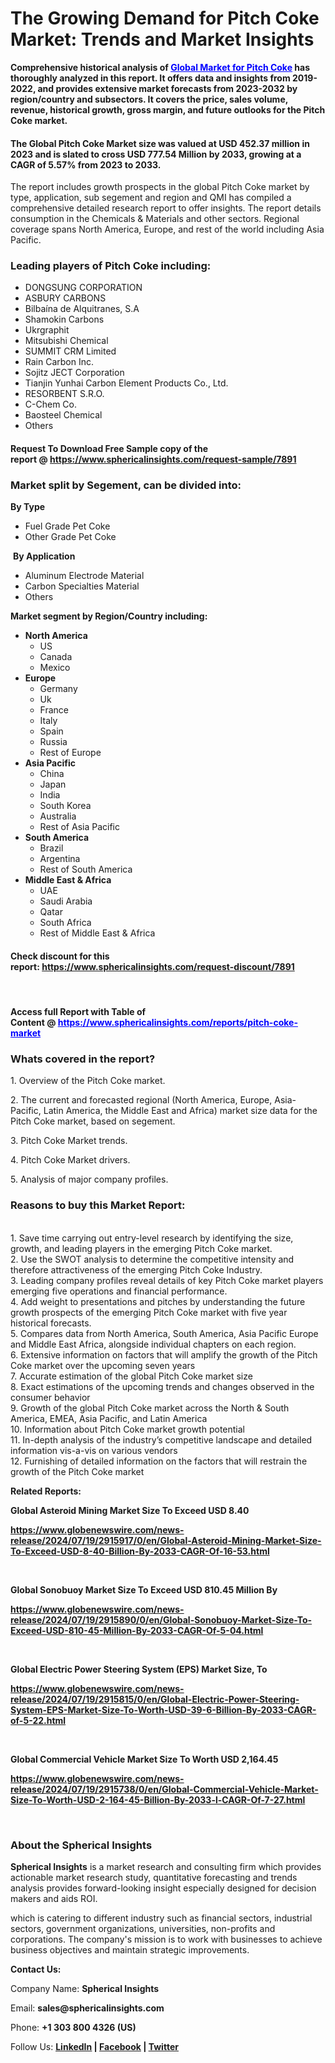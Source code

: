 <div class="content-title">
<h1>The Growing Demand for Pitch Coke Market: Trends and Market Insights</h1>
<p><strong>Comprehensive historical analysis of&nbsp;<span style="color: #0000ff;"><a style="color: #0000ff;" href="https://www.sphericalinsights.com/reports/pitch-coke-market" target="_blank" rel="noopener">Global Market for Pitch Coke</a></span>&nbsp;has thoroughly analyzed in this report. It offers data and insights from 2019-2022, and provides extensive market forecasts from 2023-2032 by region/country and subsectors. It covers the price, sales volume, revenue, historical growth, gross margin, and future outlooks for the Pitch Coke market.</strong></p>
<h4><strong>The Global Pitch Coke Market size was valued at USD 452.37 million in 2023 and is slated to cross USD 777.54 Million by 2033, growing at a CAGR of 5.57% from 2023 to 2033.</strong></h4>
<p>The report includes growth prospects in the global Pitch Coke market by type, application, sub segement and region and QMI has compiled a comprehensive detailed research report to offer insights. The report details consumption in the Chemicals &amp; Materials and other sectors. Regional coverage spans North America, Europe, and rest of the world including Asia Pacific.</p>
<h3><strong>Leading players of Pitch Coke including:</strong></h3>
<ul>
<li>DONGSUNG CORPORATION</li>
<li>ASBURY CARBONS</li>
<li>Bilba&iacute;na de Alquitranes, S.A</li>
<li>Shamokin Carbons</li>
<li>Ukrgraphit</li>
<li>Mitsubishi Chemical</li>
<li>SUMMIT CRM Limited</li>
<li>Rain Carbon Inc.</li>
<li>Sojitz JECT Corporation</li>
<li>Tianjin Yunhai Carbon Element Products Co., Ltd.</li>
<li>RESORBENT S.R.O.</li>
<li>C-Chem Co.</li>
<li>Baosteel Chemical</li>
<li>Others</li>
</ul>
<h4>Request To Download Free Sample copy of the report&nbsp;@&nbsp;<a href="https://www.sphericalinsights.com/request-sample/7891" target="_blank" rel="noopener">https://www.sphericalinsights.com/request-sample/7891</a></h4>
<h3><strong>Market split by Segement, can be divided into:</strong></h3>
<p><strong>By Type</strong></p>
<ul>
<li>Fuel Grade Pet Coke</li>
<li>Other Grade Pet Coke</li>
</ul>
<p>&nbsp;<strong>By Application</strong></p>
<ul>
<li>Aluminum Electrode Material</li>
<li>Carbon Specialties Material</li>
<li>Others</li>
</ul>
<p><strong>Market segment by Region/Country including:</strong></p>
<ul>
<li><strong>North America</strong>
<ul>
<li>US</li>
<li>Canada</li>
<li>Mexico</li>
</ul>
</li>
<li><strong>Europe</strong>
<ul>
<li>Germany</li>
<li>Uk</li>
<li>France</li>
<li>Italy</li>
<li>Spain</li>
<li>Russia</li>
<li>Rest of Europe</li>
</ul>
</li>
<li><strong>Asia Pacific</strong>
<ul>
<li>China</li>
<li>Japan</li>
<li>India</li>
<li>South Korea</li>
<li>Australia</li>
<li>Rest of Asia Pacific</li>
</ul>
</li>
<li><strong>South America</strong>
<ul>
<li>Brazil</li>
<li>Argentina</li>
<li>Rest of South America</li>
</ul>
</li>
<li><strong>Middle East &amp; Africa</strong>
<ul>
<li>UAE</li>
<li>Saudi Arabia</li>
<li>Qatar</li>
<li>South Africa</li>
<li>Rest of Middle East &amp; Africa</li>
</ul>
</li>
</ul>
<h4>Check discount for this report:&nbsp;<a href="https://www.sphericalinsights.com/request-discount/7891" target="_blank" rel="noopener">https://www.sphericalinsights.com/request-discount/7891</a></h4>
<p>&nbsp;</p>
<h4>Access full Report with Table of Content&nbsp;@&nbsp;<span style="color: #0000ff;"><a style="color: #0000ff;" href="https://www.sphericalinsights.com/reports/pitch-coke-market" target="_blank" rel="noopener">https://www.sphericalinsights.com/reports/pitch-coke-market</a></span></h4>
<h3><strong>Whats covered in the report?</strong></h3>
<p>1. Overview of the Pitch Coke market.</p>
<p>2. The current and forecasted regional (North America, Europe, Asia-Pacific, Latin America, the Middle East and Africa) market size data for the Pitch Coke market, based on segement.</p>
<p>3. Pitch Coke Market trends.</p>
<p>4. Pitch Coke Market drivers.</p>
<p>5. Analysis of major company profiles.</p>
<h3><strong>Reasons to buy this Market Report:</strong></h3>
<p><br />1. Save time carrying out entry-level research by identifying the size, growth, and leading players in the emerging Pitch Coke market.<br />2. Use the SWOT analysis to determine the competitive intensity and therefore attractiveness of the emerging Pitch Coke Industry.<br />3. Leading company profiles reveal details of key Pitch Coke market players emerging five operations and financial performance.<br />4. Add weight to presentations and pitches by understanding the future growth prospects of the emerging Pitch Coke market with five year historical forecasts.<br />5. Compares data from North America, South America, Asia Pacific Europe and Middle East Africa, alongside individual chapters on each region.<br />6. Extensive information on factors that will amplify the growth of the Pitch Coke market over the upcoming seven years<br />7. Accurate estimation of the global Pitch Coke market size<br />8. Exact estimations of the upcoming trends and changes observed in the consumer behavior<br />9. Growth of the global Pitch Coke market across the North &amp; South America, EMEA, Asia Pacific, and Latin America<br />10. Information about Pitch Coke market growth potential<br />11. In-depth analysis of the industry&rsquo;s competitive landscape and detailed information vis-a-vis on various vendors<br />12. Furnishing of detailed information on the factors that will restrain the growth of the Pitch Coke market</p>
<p><strong>Related Reports:</strong></p>
<p><strong>Global Asteroid Mining Market Size To Exceed USD 8.40</strong></p>
<p><strong><a href="https://www.globenewswire.com/news-release/2024/07/19/2915917/0/en/Global-Asteroid-Mining-Market-Size-To-Exceed-USD-8-40-Billion-By-2033-CAGR-Of-16-53.html">https://www.globenewswire.com/news-release/2024/07/19/2915917/0/en/Global-Asteroid-Mining-Market-Size-To-Exceed-USD-8-40-Billion-By-2033-CAGR-Of-16-53.html</a></strong></p>
<p><strong>&nbsp;</strong></p>
<p><strong>Global Sonobuoy Market Size To Exceed USD 810.45 Million By</strong></p>
<p><strong><a href="https://www.globenewswire.com/news-release/2024/07/19/2915890/0/en/Global-Sonobuoy-Market-Size-To-Exceed-USD-810-45-Million-By-2033-CAGR-Of-5-04.html">https://www.globenewswire.com/news-release/2024/07/19/2915890/0/en/Global-Sonobuoy-Market-Size-To-Exceed-USD-810-45-Million-By-2033-CAGR-Of-5-04.html</a></strong></p>
<p><strong>&nbsp;</strong></p>
<p><strong>Global Electric Power Steering System (EPS) Market Size, To</strong></p>
<p><strong><a href="https://www.globenewswire.com/news-release/2024/07/19/2915815/0/en/Global-Electric-Power-Steering-System-EPS-Market-Size-To-Worth-USD-39-6-Billion-By-2033-CAGR-of-5-22.html">https://www.globenewswire.com/news-release/2024/07/19/2915815/0/en/Global-Electric-Power-Steering-System-EPS-Market-Size-To-Worth-USD-39-6-Billion-By-2033-CAGR-of-5-22.html</a>&nbsp;</strong></p>
<p><strong>&nbsp;</strong></p>
<p><strong>Global Commercial Vehicle Market Size To Worth USD 2,164.45</strong></p>
<p><strong><a href="https://www.globenewswire.com/news-release/2024/07/19/2915738/0/en/Global-Commercial-Vehicle-Market-Size-To-Worth-USD-2-164-45-Billion-By-2033-l-CAGR-Of-7-27.html">https://www.globenewswire.com/news-release/2024/07/19/2915738/0/en/Global-Commercial-Vehicle-Market-Size-To-Worth-USD-2-164-45-Billion-By-2033-l-CAGR-Of-7-27.html</a>&nbsp;</strong></p>
<p><strong>&nbsp;</strong></p>
<h3><strong>About the Spherical Insights</strong></h3>
<p><strong>Spherical Insights</strong>&nbsp;is a market research and consulting firm which provides actionable market research study, quantitative forecasting and trends analysis provides forward-looking insight especially designed for decision makers and aids ROI.</p>
<p>which is catering to different industry such as financial sectors, industrial sectors, government organizations, universities, non-profits and corporations. The company's mission is to work with businesses to achieve business objectives and maintain strategic improvements.</p>
<p><strong>Contact Us:</strong></p>
<p>Company Name:&nbsp;<strong>Spherical Insights</strong></p>
<p>Email:&nbsp;<strong>sales@sphericalinsights.com</strong></p>
<p>Phone:&nbsp;<strong>+1 303 800 4326 (US)</strong></p>
<p>Follow Us:&nbsp;<strong><a href="https://www.linkedin.com/company/spherical-insight/"><u>LinkedIn</u></a>&nbsp;|&nbsp;<a href="https://www.facebook.com/sphericalinsights22"><u>Facebook</u></a>&nbsp;|&nbsp;<a href="https://twitter.com/SInsights_US"><u>Twitter</u></a></strong></p>
</div>
